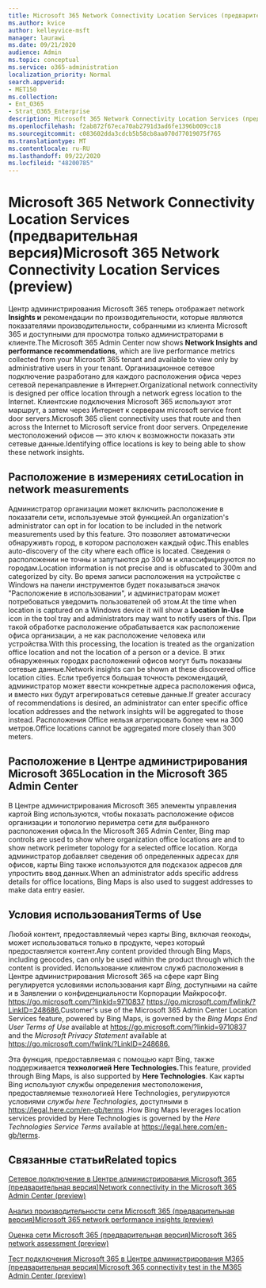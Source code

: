```yaml
---
title: Microsoft 365 Network Connectivity Location Services (предварительная версия)
ms.author: kvice
author: kelleyvice-msft
manager: laurawi
ms.date: 09/21/2020
audience: Admin
ms.topic: conceptual
ms.service: o365-administration
localization_priority: Normal
search.appverid:
- MET150
ms.collection:
- Ent_O365
- Strat_O365_Enterprise
description: Microsoft 365 Network Connectivity Location Services (предварительная версия)
ms.openlocfilehash: f2ab872f67eca70ab2791d3ad6fe1396b009cc18
ms.sourcegitcommit: c083602dda3cdcb5b58cb8aa070d77019075f765
ms.translationtype: MT
ms.contentlocale: ru-RU
ms.lasthandoff: 09/22/2020
ms.locfileid: "48200785"
---
```

# <a name="microsoft-365-network-connectivity-location-services-preview"></a><span data-ttu-id="63079-103">Microsoft 365 Network Connectivity Location Services (предварительная версия)</span><span class="sxs-lookup"><span data-stu-id="63079-103">Microsoft 365 Network Connectivity Location Services (preview)</span></span>

<span data-ttu-id="63079-104">Центр администрирования Microsoft 365 теперь отображает network **Insights и** рекомендации по производительности, которые являются показателями производительности, собранными из клиента Microsoft 365 и доступными для просмотра только администраторами в клиенте.</span><span class="sxs-lookup"><span data-stu-id="63079-104">The Microsoft 365 Admin Center now shows **Network Insights and performance recommendations**, which are live performance metrics collected from your Microsoft 365 tenant and available to view only by administrative users in your tenant.</span></span> <span data-ttu-id="63079-105">Организационное сетевое подключение разработано для каждого расположения офиса через сетевой перенаправление в Интернет.</span><span class="sxs-lookup"><span data-stu-id="63079-105">Organizational network connectivity is designed per office location through a network egress location to the Internet.</span></span> <span data-ttu-id="63079-106">Клиентские подключения Microsoft 365 используют этот маршрут, а затем через Интернет к серверам microsoft service front door servers.</span><span class="sxs-lookup"><span data-stu-id="63079-106">Microsoft 365 client connectivity uses that route and then across the Internet to Microsoft service front door servers.</span></span> <span data-ttu-id="63079-107">Определение местоположений офисов — это ключ к возможности показать эти сетевые данные.</span><span class="sxs-lookup"><span data-stu-id="63079-107">Identifying office locations is key to being able to show these network insights.</span></span>

## <a name="location-in-network-measurements"></a><span data-ttu-id="63079-108">Расположение в измерениях сети</span><span class="sxs-lookup"><span data-stu-id="63079-108">Location in network measurements</span></span>

<span data-ttu-id="63079-109">Администратор организации может включить расположение в показатели сети, используемые этой функцией.</span><span class="sxs-lookup"><span data-stu-id="63079-109">An organization's administrator can opt in for location to be included in the network measurements used by this feature.</span></span> <span data-ttu-id="63079-110">Это позволяет автоматически обнаруживть город, в котором расположен каждый офис.</span><span class="sxs-lookup"><span data-stu-id="63079-110">This enables auto-discovery of the city where each office is located.</span></span> <span data-ttu-id="63079-111">Сведения о расположении не точны и запутыются до 300 м и классифицируются по городам.</span><span class="sxs-lookup"><span data-stu-id="63079-111">Location information is not precise and is obfuscated to 300m and categorized by city.</span></span> <span data-ttu-id="63079-112">Во время записи расположения на устройстве с  Windows на панели инструментов будет показываться значок "Расположение в использовании", и администраторам может потребоваться уведомить пользователей об этом.</span><span class="sxs-lookup"><span data-stu-id="63079-112">At the time when location is captured on a Windows device it will show a **Location In-Use** icon in the tool tray and administrators may want to notify users of this.</span></span> <span data-ttu-id="63079-113">При такой обработке расположение обрабатывается как расположение офиса организации, а не как расположение человека или устройства.</span><span class="sxs-lookup"><span data-stu-id="63079-113">With this processing, the location is treated as the organization office location and not the location of a person or a device.</span></span> <span data-ttu-id="63079-114">В этих обнаруженных городах расположений офисов могут быть показаны сетевые данные.</span><span class="sxs-lookup"><span data-stu-id="63079-114">Network insights can be shown at these discovered office location cities.</span></span> <span data-ttu-id="63079-115">Если требуется большая точность рекомендаций, администратор может ввести конкретные адреса расположения офиса, и вместо них будут агрегироваться сетевые данные.</span><span class="sxs-lookup"><span data-stu-id="63079-115">If greater accuracy of recommendations is desired, an administrator can enter specific office location addresses and the network insights will be aggregated to those instead.</span></span> <span data-ttu-id="63079-116">Расположения Office нельзя агрегировать более чем на 300 метров.</span><span class="sxs-lookup"><span data-stu-id="63079-116">Office locations cannot be aggregated more closely than 300 meters.</span></span>

## <a name="location-in-the-microsoft-365-admin-center"></a><span data-ttu-id="63079-117">Расположение в Центре администрирования Microsoft 365</span><span class="sxs-lookup"><span data-stu-id="63079-117">Location in the Microsoft 365 Admin Center</span></span>

<span data-ttu-id="63079-118">В Центре администрирования Microsoft 365 элементы управления картой Bing используются, чтобы показать расположение офисов организации и топологию периметра сети для выбранного расположения офиса.</span><span class="sxs-lookup"><span data-stu-id="63079-118">In the Microsoft 365 Admin Center, Bing map controls are used to show where organization office locations are and to show network perimeter topology for a selected office location.</span></span> <span data-ttu-id="63079-119">Когда администратор добавляет сведения об определенных адресах для офисов, карты Bing также используются для подсказок адресов для упростить ввод данных.</span><span class="sxs-lookup"><span data-stu-id="63079-119">When an administrator adds specific address details for office locations, Bing Maps is also used to suggest addresses to make data entry easier.</span></span>

## <a name="terms-of-use"></a><span data-ttu-id="63079-120">Условия использования</span><span class="sxs-lookup"><span data-stu-id="63079-120">Terms of Use</span></span>

<span data-ttu-id="63079-121">Любой контент, предоставляемый через карты Bing, включая геокоды, может использоваться только в продукте, через который предоставляется контент.</span><span class="sxs-lookup"><span data-stu-id="63079-121">Any content provided through Bing Maps, including geocodes, can only be used within the product through which the content is provided.</span></span> <span data-ttu-id="63079-122">Использование клиентом служб расположения в Центре администрирования Microsoft 365 на сфере карт Bing регулируется условиями использования карт _Bing,_ доступными на сайте и в Заявлении о конфиденциальности Корпорации Майкрософт. <https://go.microsoft.com/?linkid=9710837> <https://go.microsoft.com/fwlink/?LinkID=248686.></span><span class="sxs-lookup"><span data-stu-id="63079-122">Customer's use of the Microsoft 365 Admin Center Location Services feature, powered by Bing Maps, is governed by the _Bing Maps End User Terms of Use_ available at <https://go.microsoft.com/?linkid=9710837> and the _Microsoft Privacy Statement_ available at <https://go.microsoft.com/fwlink/?LinkID=248686.></span></span>

<span data-ttu-id="63079-123">Эта функция, предоставляемая с помощью карт Bing, также поддерживается **технологией Here Technologies.**</span><span class="sxs-lookup"><span data-stu-id="63079-123">This feature, provided through Bing Maps, is also supported by **Here Technologies**.</span></span> <span data-ttu-id="63079-124">Как карты Bing используют службы определения местоположения, предоставляемые технологией Here Technologies, регулируются условиями _службы here Technologies,_ доступными в <https://legal.here.com/en-gb/terms> .</span><span class="sxs-lookup"><span data-stu-id="63079-124">How Bing Maps leverages location services provided by Here Technologies is governed by the _Here Technologies Service Terms_ available at <https://legal.here.com/en-gb/terms>.</span></span>

## <a name="related-topics"></a><span data-ttu-id="63079-125">Связанные статьи</span><span class="sxs-lookup"><span data-stu-id="63079-125">Related topics</span></span>

[<span data-ttu-id="63079-126">Сетевое подключение в Центре администрирования Microsoft 365 (предварительная версия)</span><span class="sxs-lookup"><span data-stu-id="63079-126">Network connectivity in the Microsoft 365 Admin Center (preview)</span></span>](office-365-network-mac-perf-overview.md)

[<span data-ttu-id="63079-127">Анализ производительности сети Microsoft 365 (предварительная версия)</span><span class="sxs-lookup"><span data-stu-id="63079-127">Microsoft 365 network performance insights (preview)</span></span>](office-365-network-mac-perf-insights.md)

[<span data-ttu-id="63079-128">Оценка сети Microsoft 365 (предварительная версия)</span><span class="sxs-lookup"><span data-stu-id="63079-128">Microsoft 365 network assessment (preview)</span></span>](office-365-network-mac-perf-score.md)

[<span data-ttu-id="63079-129">Тест подключения Microsoft 365 в Центре администрирования M365 (предварительная версия)</span><span class="sxs-lookup"><span data-stu-id="63079-129">Microsoft 365 connectivity test in the M365 Admin Center (preview)</span></span>](office-365-network-mac-perf-onboarding-tool.md)
